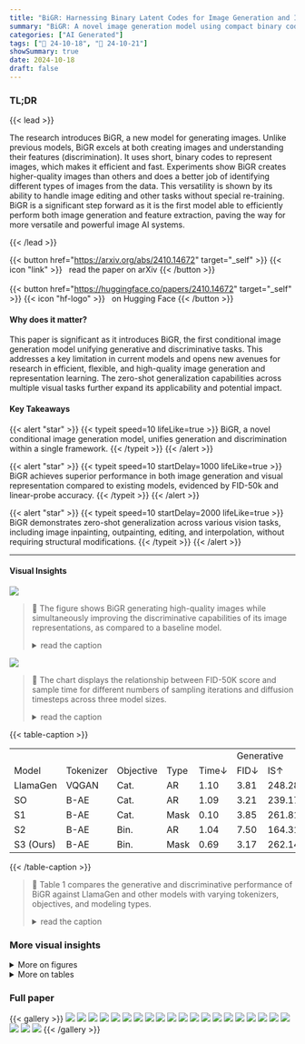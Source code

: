 ```yaml
---
title: "BiGR: Harnessing Binary Latent Codes for Image Generation and Improved Visual Representation Capabilities"
summary: "BiGR: A novel image generation model using compact binary codes, unifying generation and discrimination for superior performance and zero-shot generalization across various vision tasks."
categories: ["AI Generated"]
tags: ["🔖 24-10-18", "🤗 24-10-21"]
showSummary: true
date: 2024-10-18
draft: false
---
```


### TL;DR


{{< lead >}}

The research introduces BiGR, a new model for generating images.  Unlike previous models, BiGR excels at both creating images and understanding their features (discrimination).  It uses short, binary codes to represent images, which makes it efficient and fast.  Experiments show BiGR creates higher-quality images than others and does a better job of identifying different types of images from the data. This versatility is shown by its ability to handle image editing and other tasks without special re-training. BiGR is a significant step forward as it is the first model able to efficiently perform both image generation and feature extraction, paving the way for more versatile and powerful image AI systems.

{{< /lead >}}


{{< button href="https://arxiv.org/abs/2410.14672" target="_self" >}}
{{< icon "link" >}} &nbsp; read the paper on arXiv
{{< /button >}}
<br><br>
{{< button href="https://huggingface.co/papers/2410.14672" target="_self" >}}
{{< icon "hf-logo" >}} &nbsp; on Hugging Face
{{< /button >}}

#### Why does it matter?
This paper is significant as it introduces BiGR, the first conditional image generation model unifying generative and discriminative tasks.  This addresses a key limitation in current models and opens new avenues for research in efficient, flexible, and high-quality image generation and representation learning.  The zero-shot generalization capabilities across multiple visual tasks further expand its applicability and potential impact.
#### Key Takeaways

{{< alert "star" >}}
{{< typeit speed=10 lifeLike=true >}} BiGR, a novel conditional image generation model, unifies generation and discrimination within a single framework. {{< /typeit >}}
{{< /alert >}}

{{< alert "star" >}}
{{< typeit speed=10 startDelay=1000 lifeLike=true >}} BiGR achieves superior performance in both image generation and visual representation compared to existing models, evidenced by FID-50k and linear-probe accuracy. {{< /typeit >}}
{{< /alert >}}

{{< alert "star" >}}
{{< typeit speed=10 startDelay=2000 lifeLike=true >}} BiGR demonstrates zero-shot generalization across various vision tasks, including image inpainting, outpainting, editing, and interpolation, without requiring structural modifications. {{< /typeit >}}
{{< /alert >}}

------
#### Visual Insights



![](figures/figures_1_0.png)

> 🔼 The figure shows BiGR generating high-quality images while simultaneously improving the discriminative capabilities of its image representations, as compared to a baseline model.
> <details>
> <summary>read the caption</summary>
> Figure 1: BiGR generates high-quality images while improving the discriminative capabilities of the representations. Left: Generated 512×512 samples, 256x256 samples, and class-conditional editing samples. Right: BiGR vs. LlamaGen (Sun et al., 2024). We visualize image features from 100 classes in ImageNet-1K validation split using t-SNE (van der Maaten & Hinton, 2008), where the same color indicates the same class. Our model produces features with greater discriminative separability and enhances both generative and discriminative performance.
> </details>





![](charts/charts_8_0.png)

> 🔼 The chart displays the relationship between FID-50K score and sample time for different numbers of sampling iterations and diffusion timesteps across three model sizes.
> <details>
> <summary>read the caption</summary>
> Figure 3: Relationships between FID-50K and sample time across varying inference hyperparameters. We compare different numbers of sampling iterations (N) on the left and varying diffusion timesteps (T) on the right for three model sizes.
> </details>





{{< table-caption >}}
<br><table id='2' style='font-size:16px'><tr><td></td><td></td><td></td><td></td><td></td><td colspan="5">Generative</td><td colspan="2">Discriminative</td></tr><tr><td>Model</td><td>Tokenizer</td><td>Objective</td><td>Type</td><td>Time↓</td><td>FID↓</td><td>IS↑</td><td>sFID↓</td><td>Pre.↑</td><td>Rec.↑</td><td>ACC1</td><td>ACC5</td></tr><tr><td>LlamaGen</td><td>VQGAN</td><td>Cat.</td><td>AR</td><td>1.10</td><td>3.81</td><td>248.28</td><td>8.49</td><td>0.83</td><td>0.52</td><td>40.5</td><td>64.4</td></tr><tr><td>SO</td><td>B-AE</td><td>Cat.</td><td>AR</td><td>1.09</td><td>3.21</td><td>239.17</td><td>5.38</td><td>0.83</td><td>0.54</td><td>23.8</td><td>44.2</td></tr><tr><td>S1</td><td>B-AE</td><td>Cat.</td><td>Mask</td><td>0.10</td><td>3.85</td><td>261.81</td><td>6.10</td><td>0.85</td><td>0.47</td><td>61.1</td><td>83.2</td></tr><tr><td>S2</td><td>B-AE</td><td>Bin.</td><td>AR</td><td>1.04</td><td>7.50</td><td>164.31</td><td>6.56</td><td>0.85</td><td>0.41</td><td>45.2</td><td>69.3</td></tr><tr><td>S3 (Ours)</td><td>B-AE</td><td>Bin.</td><td>Mask</td><td>0.69</td><td>3.17</td><td>262.14</td><td>5.59</td><td>0.86</td><td>0.50</td><td>64.3</td><td>85.4</td></tr></table>{{< /table-caption >}}

> 🔼 Table 1 compares the generative and discriminative performance of BiGR against LlamaGen and other models with varying tokenizers, objectives, and modeling types.
> <details>
> <summary>read the caption</summary>
> Table 1: Uniformity comparison. We compare the generative and discriminative performance of our model against LlamaGen (Sun et al., 2024) and three other settings, varying by tokenizers, training objectives, and modeling types.
> </details>



### More visual insights

<details>
<summary>More on figures
</summary>


![](figures/figures_4_0.png)

> 🔼 Figure 2 is an overview of the BiGR model, illustrating its training process using binary codes, the generation process through iterative unmasking, and representation acquisition via average pooling.
> <details>
> <summary>read the caption</summary>
> Figure 2: Overview of BiGR. For simplicity, we display only 1 bit for each token, although each token actually consists of K bits in length. Left: We outline the training of BiGR. Starting with binary codes from binary tokenizers, we append a condition token and mask partial tokens. These tokens are projected into continuous embeddings and processed by the Llama backbone. The outputs undergo a Bernoulli denoising process in the binary transcoder to generate probabilities, penalized by the weighted binary cross-entropy loss (wBCE) at masked positions. Right: We illustrate the generation process (detailed in Sec. 3.3) and the representation acquisition via average pooling.
> </details>



![](figures/figures_9_0.png)

> 🔼 The figure visualizes BiGR's high-quality image generation capabilities and improved discriminative feature representation compared to LlamaGen, showcasing better class separability.
> <details>
> <summary>read the caption</summary>
> Figure 1: BiGR generates high-quality images while improving the discriminative capabilities of the representations. Left: Generated 512×512 samples, 256x256 samples, and class-conditional editing samples. Right: BiGR vs. LlamaGen (Sun et al., 2024). We visualize image features from 100 classes in ImageNet-1K validation split using t-SNE (van der Maaten & Hinton, 2008), where the same color indicates the same class. Our model produces features with greater discriminative separability and enhances both generative and discriminative performance.
> </details>



![](figures/figures_10_0.png)

> 🔼 Figure 6 shows examples of BiGR's zero-shot generalization capabilities across various vision tasks, including inpainting, outpainting, editing, interpolation and enrichment.
> <details>
> <summary>read the caption</summary>
> Figure 6: Zero-shot generalization. We present samples of inpainting, outpainting, editing, interpolation, and enrichment. The original image is marked with a purple border, with a pink box highlighting the masked region. Images without the purple borders are generated by our model.
> </details>



![](figures/figures_17_0.png)

> 🔼 Figure 1 visualizes BiGR's ability to generate high-quality images and improve discriminative capabilities by comparing generated images and t-SNE visualizations of image features.
> <details>
> <summary>read the caption</summary>
> Figure 1: BiGR generates high-quality images while improving the discriminative capabilities of the representations. Left: Generated 512×512 samples, 256x256 samples, and class-conditional editing samples. Right: BiGR vs. LlamaGen (Sun et al., 2024). We visualize image features from 100 classes in ImageNet-1K validation split using t-SNE (van der Maaten & Hinton, 2008), where the same color indicates the same class. Our model produces features with greater discriminative separability and enhances both generative and discriminative performance.
> </details>



![](figures/figures_18_0.png)

> 🔼 The figure shows BiGR generating high-quality images and improving image feature discriminative capabilities compared to a baseline model.
> <details>
> <summary>read the caption</summary>
> Figure 1: BiGR generates high-quality images while improving the discriminative capabilities of the representations. Left: Generated 512×512 samples, 256x256 samples, and class-conditional editing samples. Right: BiGR vs. LlamaGen (Sun et al., 2024). We visualize image features from 100 classes in ImageNet-1K validation split using t-SNE (van der Maaten & Hinton, 2008), where the same color indicates the same class. Our model produces features with greater discriminative separability and enhances both generative and discriminative performance.
> </details>



![](figures/figures_19_0.png)

> 🔼 The figure visualizes BiGR's image generation capabilities and improved visual representation by comparing generated images and feature discrimination with a baseline model.
> <details>
> <summary>read the caption</summary>
> Figure 1: BiGR generates high-quality images while improving the discriminative capabilities of the representations. Left: Generated 512×512 samples, 256x256 samples, and class-conditional editing samples. Right: BiGR vs. LlamaGen (Sun et al., 2024). We visualize image features from 100 classes in ImageNet-1K validation split using t-SNE (van der Maaten & Hinton, 2008), where the same color indicates the same class. Our model produces features with greater discriminative separability and enhances both generative and discriminative performance.
> </details>



![](figures/figures_20_0.png)

> 🔼 The figure visualizes BiGR's high-quality image generation and improved discriminative capabilities compared to LlamaGen, showcasing both generated samples and t-SNE visualizations of ImageNet-1K features.
> <details>
> <summary>read the caption</summary>
> Figure 1: BiGR generates high-quality images while improving the discriminative capabilities of the representations. Left: Generated 512×512 samples, 256x256 samples, and class-conditional editing samples. Right: BiGR vs. LlamaGen (Sun et al., 2024). We visualize image features from 100 classes in ImageNet-1K validation split using t-SNE (van der Maaten & Hinton, 2008), where the same color indicates the same class. Our model produces features with greater discriminative separability and enhances both generative and discriminative performance.
> </details>



![](figures/figures_21_0.png)

> 🔼 Figure 1 shows BiGR generating high-quality images and improving the discriminative capabilities of image representations by comparing generated samples and t-SNE visualizations of image features.
> <details>
> <summary>read the caption</summary>
> Figure 1: BiGR generates high-quality images while improving the discriminative capabilities of the representations. Left: Generated 512×512 samples, 256x256 samples, and class-conditional editing samples. Right: BiGR vs. LlamaGen (Sun et al., 2024). We visualize image features from 100 classes in ImageNet-1K validation split using t-SNE (van der Maaten & Hinton, 2008), where the same color indicates the same class. Our model produces features with greater discriminative separability and enhances both generative and discriminative performance.
> </details>



![](figures/figures_22_0.png)

> 🔼 Figure 1 shows BiGR generating high-quality images while simultaneously improving the discriminative capabilities of its image representations compared to a baseline model.
> <details>
> <summary>read the caption</summary>
> Figure 1: BiGR generates high-quality images while improving the discriminative capabilities of the representations. Left: Generated 512×512 samples, 256x256 samples, and class-conditional editing samples. Right: BiGR vs. LlamaGen (Sun et al., 2024). We visualize image features from 100 classes in ImageNet-1K validation split using t-SNE (van der Maaten & Hinton, 2008), where the same color indicates the same class. Our model produces features with greater discriminative separability and enhances both generative and discriminative performance.
> </details>



![](figures/figures_22_1.png)

> 🔼 The figure demonstrates BiGR's ability to generate high-quality images and improve the discriminative capabilities of visual representations compared to a baseline model.
> <details>
> <summary>read the caption</summary>
> Figure 1: BiGR generates high-quality images while improving the discriminative capabilities of the representations. Left: Generated 512×512 samples, 256x256 samples, and class-conditional editing samples. Right: BiGR vs. LlamaGen (Sun et al., 2024). We visualize image features from 100 classes in ImageNet-1K validation split using t-SNE (van der Maaten & Hinton, 2008), where the same color indicates the same class. Our model produces features with greater discriminative separability and enhances both generative and discriminative performance.
> </details>



![](figures/figures_23_0.png)

> 🔼 Figure 1 shows image samples generated by BiGR and compares its feature representations with LlamaGen, demonstrating BiGR's high-quality image generation and improved discriminative capabilities.
> <details>
> <summary>read the caption</summary>
> Figure 1: BiGR generates high-quality images while improving the discriminative capabilities of the representations. Left: Generated 512×512 samples, 256x256 samples, and class-conditional editing samples. Right: BiGR vs. LlamaGen (Sun et al., 2024). We visualize image features from 100 classes in ImageNet-1K validation split using t-SNE (van der Maaten & Hinton, 2008), where the same color indicates the same class. Our model produces features with greater discriminative separability and enhances both generative and discriminative performance.
> </details>



![](figures/figures_23_1.png)

> 🔼 The figure visualizes the high-quality images generated by BiGR and demonstrates its superior discriminative capabilities compared to the baseline model, LlamaGen, by showing a t-SNE plot of image features.
> <details>
> <summary>read the caption</summary>
> Figure 1: BiGR generates high-quality images while improving the discriminative capabilities of the representations. Left: Generated 512×512 samples, 256x256 samples, and class-conditional editing samples. Right: BiGR vs. LlamaGen (Sun et al., 2024). We visualize image features from 100 classes in ImageNet-1K validation split using t-SNE (van der Maaten & Hinton, 2008), where the same color indicates the same class. Our model produces features with greater discriminative separability and enhances both generative and discriminative performance.
> </details>



</details>




<details>
<summary>More on tables
</summary>


{{< table-caption >}}
<br><table id='5' style='font-size:14px'><tr><td></td><td colspan="5">Generative</td><td colspan="2">Discriminative</td></tr><tr><td>Binary objective</td><td>FID↓</td><td>IS↑</td><td>sFID↓</td><td>Pre.↑</td><td>Rec.↑</td><td>ACC1</td><td>ACC5</td></tr><tr><td colspan="8">w/o Bernoulli denoising</td></tr><tr><td>Direct BCE</td><td>5.84</td><td>212.34</td><td>9.89</td><td>0.78</td><td>0.52</td><td>63.3</td><td>84.8</td></tr><tr><td colspan="8">w/ Bernoulli denoising</td></tr><tr><td>Predict zo</td><td>4.39</td><td>274.26</td><td>9.07</td><td>0.87</td><td>0.44</td><td>62.0</td><td>83.9</td></tr><tr><td>Predict zi � z⌀ (Ours)</td><td>3.17</td><td>262.14</td><td>5.59</td><td>0.86</td><td>0.50</td><td>64.3</td><td>85.4</td></tr></table>{{< /table-caption >}}
> 🔼 {{ table.description }}
> <details>
> <summary>read the caption</summary>
> {{ table.caption }}
> </details>


> Table 2 compares the generative and discriminative performance of BiGR using different binary transcoder methods.


{{< table-caption >}}
<br><table id='6' style='font-size:14px'><tr><td>Type</td><td>Order</td><td>Time↓</td><td>FID↓</td><td>IS↑</td><td>sFID↓</td><td>Pre.↑</td><td>Rec.↑</td></tr><tr><td>AR</td><td>Raster</td><td>1.04</td><td>7.50</td><td>164.31</td><td>6.56</td><td>0.85</td><td>0.41</td></tr><tr><td>Mask</td><td>Raster</td><td>8.81</td><td>4.51</td><td>191.10</td><td>6.49</td><td>0.80</td><td>0.54</td></tr><tr><td>Mask</td><td>Rand.</td><td>0.69</td><td>7.12</td><td>174.11</td><td>11.85</td><td>0.76</td><td>0.55</td></tr><tr><td>Mask</td><td>Ours</td><td>0.69</td><td>3.17</td><td>262.14</td><td>5.59</td><td>0.86</td><td>0.50</td></tr></table>{{< /table-caption >}}
> 🔼 {{ table.description }}
> <details>
> <summary>read the caption</summary>
> {{ table.caption }}
> </details>


> The table compares the generative and discriminative performance of different sampling order strategies for the BiGR model.


{{< table-caption >}}
<br><table id='5' style='font-size:14px'><tr><td>Training</td><td>ACC1</td><td>ACC5</td></tr><tr><td>Cond.</td><td>67.5</td><td>87.5</td></tr><tr><td>Uncond.</td><td>68.3</td><td>88.4</td></tr></table>{{< /table-caption >}}
> 🔼 {{ table.description }}
> <details>
> <summary>read the caption</summary>
> {{ table.caption }}
> </details>


> Table 4 presents a comparison of the linear-probe top-1 accuracy on ImageNet-1k for conditional and unconditional training models.


{{< table-caption >}}
<br><table id='7' style='font-size:14px'><tr><td>Type</td><td>Model</td><td>#Params.</td><td>FID↓</td><td>IS↑</td><td>Type</td><td>Method</td><td>#Tokens</td><td>Params</td><td>ACC1↑</td></tr><tr><td rowspan="2">Diff.</td><td>DiT-L/2 (Peebles & Xie, 2023)</td><td>458M</td><td>5.02</td><td>167.2</td><td rowspan="7">Con.</td><td rowspan="7">MoCo (He et al., 2020) SimCLR (Chen et al., 2020b) SwAV (Caron et al., 2020) DINO (Caron et al., 2021) BYOL (Grill et al., 2020) CAE (Chen et al., 2024b) CMAE (Huang et al., 2023)</td><td>-</td><td>375M</td><td>68.6</td></tr><tr><td>DiT-XL/2</td><td>675M</td><td>2.27</td><td>278.2</td><td>-</td><td>375M</td><td>76.5</td></tr><tr><td>Mask</td><td>MaskGIT (Chang et al., 2022)</td><td>227M</td><td>6.18</td><td>182.1</td><td>-</td><td>93M</td><td>75.3 75.3</td></tr><tr><td rowspan="4">AR</td><td>VQGAN (Esser et al., 2021)</td><td>227M</td><td>18.65</td><td>80.4</td><td>-</td><td>85M</td><td></td></tr><tr><td>VQGAN</td><td>1.4B</td><td>15.78</td><td>74.3</td><td>-</td><td>375M</td><td>78.6 78.1</td></tr><tr><td>ViT-VQGAN (Yu et al., 2022a)</td><td>1.7B</td><td>4.17</td><td></td><td>-</td><td>304M</td><td></td></tr><tr><td></td><td></td><td></td><td>175.1</td><td>-</td><td>86M</td><td>73.9</td></tr><tr><td rowspan="5">VAR</td><td>RQTran. (Lee et al., 2022)</td><td>3.8B</td><td>7.55</td><td>134.0</td><td rowspan="4">MIM</td><td rowspan="4">iBOT (Zhou et al., 2022) BEiT (Bao et al., 2022) MAE (He et al., 2022) MAGE (Li et al., 2023a)</td><td>-</td><td>304M</td><td>81.0</td></tr><tr><td>VAR-d16 (Tian et al., 2024)</td><td>310M</td><td>3.30</td><td>274.4</td><td>16x16</td><td>307M</td><td>73.5</td></tr><tr><td>VAR-d20</td><td>600M</td><td>2.57</td><td>302.6</td><td>14x14</td><td>304M</td><td>75.8</td></tr><tr><td>VAR-d24</td><td>1.0B</td><td>2.09</td><td>312.9</td><td>16x16</td><td>328M</td><td>78.9</td></tr><tr><td>VAR-d30</td><td>2.0B</td><td>1.92</td><td>323.1</td><td rowspan="7">Gen.</td><td rowspan="4">BigBiGAN (Brock, 2018) iGPT-L (Chen et al., 2020a) iGPT-L ViT-VQGAN-B (Yu et al., 2022a) ViT-VQGAN-L</td><td>-</td><td>344M</td><td>61.3</td></tr><tr><td rowspan="3">MAR</td><td>MAR-B (Li et al., 2024)</td><td>208M</td><td>2.31</td><td>281.7</td><td>32x32</td><td>1.4B</td><td>60.3</td></tr><tr><td>MAR-L</td><td>479M</td><td>1.78</td><td>296.0</td><td>48x48</td><td>1.4B</td><td>65.2</td></tr><tr><td>MAR-H</td><td>943M</td><td>1.55</td><td>303.7</td><td>32x32 32x32</td><td>650M 1.7B</td><td>65.1 73.2</td></tr><tr><td rowspan="6">AR</td><td>LlamaGen-B (Sun et al., 2024)</td><td>111M</td><td>5.46</td><td>193.6</td><td>RCG (Li et al., 2023b)</td><td>16x16</td><td>304M</td><td>77.6</td></tr><tr><td>LlamaGen-L</td><td>343M</td><td>3.81</td><td>248.3</td><td>I-DAE (Chen et al., 2024c)</td><td></td><td></td><td></td></tr><tr><td>LlamaGen-XL</td><td>775M</td><td>3.39</td><td>227.1</td><td></td><td>-</td><td>304M</td><td>75.0</td></tr><tr><td>LlamaGen-XXL</td><td>1.4B</td><td>3.09</td><td>253.6</td><td rowspan="6">Cond. gen.</td><td rowspan="3">LlamaGen-L† (Sun et al., 2024) MAR-B† (Li et al., 2024) MAR-L†</td><td>16x16</td><td>343M</td><td>40.5</td></tr><tr><td></td><td></td><td></td><td></td><td>16x16</td><td>208M</td><td>57.9</td></tr><tr><td>LlamaGen-3B</td><td>3.1B</td><td>3.05</td><td>222.3</td><td>16x16</td><td>479M</td><td>59.1</td></tr><tr><td rowspan="3">Ours</td><td>BiGR-L-d24</td><td>336M</td><td>2.71</td><td>275.7</td><td>MAR-H†</td><td>16x16</td><td>943M</td><td>60.0</td></tr><tr><td>BiGR-XL-d24</td><td>799M</td><td>2.49</td><td>278.8</td><td>BiGR-L-d20 (Ours)</td><td>16x 16</td><td>336M</td><td>67.5</td></tr><tr><td>BiGR-XXL-d32</td><td>1.5B</td><td>2.36</td><td>277.2</td><td>BiGR-XL-d32 (Ours)</td><td>16x16</td><td>799M</td><td>69.8</td></tr></table>{{< /table-caption >}}
> 🔼 {{ table.description }}
> <details>
> <summary>read the caption</summary>
> {{ table.caption }}
> </details>


> Table 1 compares the generative and discriminative performance of BiGR against LlamaGen and other models with varying tokenizers, training objectives, and modeling types.


{{< table-caption >}}
<br><table id='4' style='font-size:14px'><tr><td colspan="2">BiGR-L</td><td colspan="2">BiGR-XL</td><td colspan="2">BiGR-XXL</td></tr><tr><td>Config</td><td>Value</td><td>Config</td><td>Value</td><td>Config</td><td>Value</td></tr><tr><td colspan="2">Architecture</td><td colspan="2">Architecture</td><td colspan="2">Architecture</td></tr><tr><td>Transformer layers</td><td>24</td><td>Transformer layers</td><td>36</td><td>Transformer layers</td><td>48</td></tr><tr><td>Transformer heads</td><td>16</td><td>Transformer heads</td><td>20</td><td>Transformer heads</td><td>24</td></tr><tr><td>Transformer dimensions</td><td>1024</td><td>Transformer dimensions</td><td>1280</td><td>Transformer dimensions</td><td>1536</td></tr><tr><td>MLP layers</td><td>3</td><td>MLP layers</td><td>6</td><td>MLP layers</td><td>8</td></tr><tr><td>MLP dimensions</td><td>1024</td><td>MLP dimensions</td><td>1280</td><td>MLP dimensions</td><td>1536</td></tr><tr><td colspan="2">Training</td><td colspan="2">Training</td><td colspan="2">Training</td></tr><tr><td>Batch size</td><td>1024</td><td>Batch size</td><td>512</td><td>Batch size</td><td>512</td></tr><tr><td>Epochs</td><td>400</td><td>Epochs</td><td>400</td><td>Epochs</td><td>400</td></tr><tr><td>Weight decay</td><td>2e-2</td><td>Weight decay</td><td>2e-2</td><td>Weight decay</td><td>2e-2</td></tr><tr><td>Learning rate</td><td>1e-4</td><td>Learning rate</td><td>1e-4</td><td>Learning rate</td><td>1e-4</td></tr><tr><td>Total diffusion timesteps</td><td>256</td><td>Total diffusion timesteps</td><td>256</td><td>Total diffusion timesteps</td><td>256</td></tr><tr><td colspan="2">Inference</td><td colspan="2">Inference</td><td colspan="2">Inference</td></tr><tr><td>CFG scale</td><td>2.5</td><td>CFG scale</td><td>2.5</td><td>CFG scale</td><td>2.5</td></tr><tr><td>Sampling iterations</td><td>20</td><td>Sampling iterations</td><td>25</td><td>Sampling iterations</td><td>25</td></tr><tr><td>Gumbel temperature</td><td>0.17</td><td>Gumbel temperature</td><td>0.25</td><td>Gumbel temperature</td><td>0.30</td></tr><tr><td>Diffusion timesteps</td><td>100</td><td>Diffusion timesteps</td><td>100</td><td>Diffusion timesteps</td><td>100</td></tr></table>{{< /table-caption >}}
> 🔼 {{ table.description }}
> <details>
> <summary>read the caption</summary>
> {{ table.caption }}
> </details>


> Table 7 shows the default configuration settings for the model architecture, training and inference of BiGR across different model sizes.


{{< table-caption >}}
<br><table id='7' style='font-size:18px'><tr><td>Determ.</td><td>FID↓</td><td>IS↑</td><td>sFID↓</td><td>Pre.↑</td><td>Rec.↑</td></tr><tr><td>V</td><td>3.19</td><td>239.79</td><td>6.25</td><td>0.84</td><td>0.52</td></tr><tr><td>X (Ours)</td><td>3.17</td><td>262.14</td><td>5.59</td><td>0.86</td><td>0.50</td></tr></table>{{< /table-caption >}}
> 🔼 {{ table.description }}
> <details>
> <summary>read the caption</summary>
> {{ table.caption }}
> </details>


> The table compares the performance of deterministic and non-deterministic sampling methods in terms of FID, IS, sFID, precision, and recall.


{{< table-caption >}}
<table id='2' style='font-size:14px'><tr><td>Type</td><td>Model</td><td>#Params.</td><td>FID↓</td><td>IS↑</td><td>Pre.↑</td><td>Rec.↑</td></tr><tr><td rowspan="3">GAN</td><td>BigGAN (Brock, 2018)</td><td>112M</td><td>6.95</td><td>224.5</td><td>0.89</td><td>0.38</td></tr><tr><td>GigaGAN (Kang et al., 2023)</td><td>569M</td><td>3.45</td><td>225.5</td><td>0.84</td><td>0.61</td></tr><tr><td>StyleGanXL (Sauer et al., 2022)</td><td>166M</td><td>2.30</td><td>265.1</td><td>0.78</td><td>0.53</td></tr><tr><td rowspan="3">Diffusion</td><td>LDM-4 (Rombach et al., 2022)</td><td>400M</td><td>3.60</td><td>247.7</td><td>-</td><td>-</td></tr><tr><td>DiT-L/2 (Peebles & Xie, 2023)</td><td>458M</td><td>5.02</td><td>167.2</td><td>0.75</td><td>0.57</td></tr><tr><td>DiT-XL/2</td><td>675M</td><td>2.27</td><td>278.2</td><td>0.83</td><td>0.57</td></tr><tr><td rowspan="2">Mask.</td><td>MaskGIT (Chang et al., 2022)</td><td>227M</td><td>6.18</td><td>182.1</td><td>0.8</td><td>0.51</td></tr><tr><td>MaskGIT-re</td><td>227M</td><td>4.02</td><td>355.6</td><td>-</td><td>-</td></tr><tr><td rowspan="7">AR</td><td>VQGAN (Esser et al., 2021)</td><td>227M</td><td>18.65</td><td>80.4</td><td>0.78</td><td>0.26</td></tr><tr><td>VQGAN</td><td>1.4B</td><td>15.78</td><td>74.3</td><td>-</td><td>-</td></tr><tr><td>VQGAN-re</td><td>1.4B</td><td>5.20</td><td>280.3</td><td>-</td><td>-</td></tr><tr><td>ViT-VQGAN (Yu et al., 2022a)</td><td>1.7B</td><td>4.17</td><td>175.1</td><td>-</td><td>-</td></tr><tr><td>ViT-VQGAN-re</td><td>1.7B</td><td>3.04</td><td>227.4</td><td>-</td><td>-</td></tr><tr><td>RQTran. (Lee et al., 2022)</td><td>3.8B</td><td>7.55</td><td>134.0</td><td>-</td><td>-</td></tr><tr><td>RQTran.-re</td><td>3.8B</td><td>3.80</td><td>323.7</td><td>-</td><td>-</td></tr><tr><td rowspan="4">VAR</td><td>VAR-d16 (Tian et al., 2024)</td><td>310M</td><td>3.30</td><td>274.4</td><td>0.84</td><td>0.51</td></tr><tr><td>VAR-d20</td><td>600M</td><td>2.57</td><td>302.6</td><td>0.83</td><td>0.56</td></tr><tr><td>VAR-d24</td><td>1.0B</td><td>2.09</td><td>312.9</td><td>0.82</td><td>0.59</td></tr><tr><td>VAR-d30</td><td>2.0B</td><td>1.92</td><td>323.1</td><td>0.82</td><td>0.59</td></tr><tr><td rowspan="3">MAR</td><td>MAR-B (Li et al., 2024)</td><td>208M</td><td>2.31</td><td>281.7</td><td>0.82</td><td>0.57</td></tr><tr><td>MAR-L</td><td>479M</td><td>1.78</td><td>296.0</td><td>0.81</td><td>0.60</td></tr><tr><td>MAR-H</td><td>943M</td><td>1.55</td><td>303.7</td><td>0.81</td><td>0.62</td></tr><tr><td rowspan="5">AR</td><td>LlamaGen-B (Sun et al., 2024)</td><td>111M</td><td>5.46</td><td>193.6</td><td>0.83</td><td>0.45</td></tr><tr><td>LlamaGen-L</td><td>343M</td><td>3.81</td><td>248.3</td><td>0.83</td><td>0.52</td></tr><tr><td>LlamaGen-XL</td><td>775M</td><td>3.39</td><td>227.1</td><td>0.81</td><td>0.54</td></tr><tr><td>LlamaGen-XXL</td><td>1.4B</td><td>3.09</td><td>253.6</td><td>0.83</td><td>0.53</td></tr><tr><td>LlamaGen-3B</td><td>3.1B</td><td>3.05</td><td>222.3</td><td>0.80</td><td>0.58</td></tr><tr><td rowspan="3">Ours</td><td>BiGR-L-d24</td><td>336M</td><td>2.71</td><td>275.7</td><td>0.84</td><td>0.53</td></tr><tr><td>BiGR-XL-d24</td><td>799M</td><td>2.49</td><td>278.8</td><td>0.84</td><td>0.55</td></tr><tr><td>BiGR-XXL-d24</td><td>1.5B</td><td>2.36</td><td>277.2</td><td>0.83</td><td>0.55</td></tr></table>{{< /table-caption >}}
> 🔼 {{ table.description }}
> <details>
> <summary>read the caption</summary>
> {{ table.caption }}
> </details>


> Table 9 compares the generative performance of BiGR against other state-of-the-art models on ImageNet-1K using FID, IS, precision, and recall metrics.


{{< table-caption >}}
<table id='2' style='font-size:14px'><tr><td></td><td>Method</td><td>#Tokens</td><td>Params</td><td>ACC1↑</td></tr><tr><td rowspan="8">methods Contrastive</td><td>CPC v2 (Henaff, 2020)</td><td>-</td><td>303M</td><td>71.5</td></tr><tr><td>MoCo (He et al., 2020)</td><td>-</td><td>375M</td><td>68.6</td></tr><tr><td>SimCLR (Chen et al., 2020b)</td><td></td><td>375M</td><td>76.5</td></tr><tr><td>SwAV (Caron et al., 2020)</td><td></td><td>93M</td><td>75.3</td></tr><tr><td>DINO (Caron et al., 2021)</td><td></td><td>85M</td><td>75.3</td></tr><tr><td>BYOL (Grill et al., 2020)</td><td>-</td><td>375M</td><td>78.6</td></tr><tr><td>CAE (Chen et al., 2024b)</td><td>-</td><td>304M</td><td>78.1</td></tr><tr><td>CMAE (Huang et al., 2023)</td><td>-</td><td>86M</td><td>73.9</td></tr><tr><td rowspan="4">MIM</td><td>iBOT (Zhou et al., 2022)</td><td>-</td><td>304M</td><td>81.0</td></tr><tr><td>BEiT (Bao et al., 2022)</td><td>16x16</td><td>307M</td><td>73.5</td></tr><tr><td>MAE (He et al., 2022)</td><td>14x14</td><td>304M</td><td>75.8</td></tr><tr><td>MAGE (Li et al., 2023a)</td><td>16x16</td><td>328M</td><td>78.9</td></tr><tr><td rowspan="9">methods Generative</td><td>BiGAN Donahue et al. (2017)</td><td>-</td><td>138M</td><td>31.0</td></tr><tr><td>BigBiGAN (Donahue & Simonyan, 2019)</td><td>-</td><td>86M</td><td>56.6</td></tr><tr><td>BigBiGAN</td><td>-</td><td>344M</td><td>61.3</td></tr><tr><td>iGPT-L (Chen et al., 2020a)</td><td>32x32</td><td>1.4B</td><td>60.3</td></tr><tr><td>iGPT-L</td><td>48x48</td><td>1.4B</td><td>65.2</td></tr><tr><td>ViT-VQGAN-B (Yu et al., 2022a)</td><td>32x32</td><td>650M</td><td>65.1</td></tr><tr><td>ViT-VQGAN-L</td><td>32x32</td><td>1.7B</td><td>73.2</td></tr><tr><td>RCG (Li et al., 2023b)</td><td>16x16</td><td>304M</td><td>77.6</td></tr><tr><td>I-DAE (Chen et al., 2024c)</td><td>-</td><td>304M</td><td>75.0</td></tr><tr><td rowspan="6">gen. Cond.</td><td>LlamaGen-L† (Sun et al., 2024)</td><td>16x16</td><td>343M</td><td>40.5</td></tr><tr><td>MAR-B† (Li et al., 2024)</td><td>16x16</td><td>208M</td><td>57.9</td></tr><tr><td>MAR-L+</td><td>16x16</td><td>479M</td><td>59.1</td></tr><tr><td>MAR-H†</td><td>16x16</td><td>943M</td><td>60.0</td></tr><tr><td>BiGR-L-d20 (Ours)</td><td>16x16</td><td>336M</td><td>67.5</td></tr><tr><td>BiGR-XL-d32 (Ours)</td><td>16x16</td><td>799M</td><td>69.8</td></tr></table>{{< /table-caption >}}
> 🔼 {{ table.description }}
> <details>
> <summary>read the caption</summary>
> {{ table.caption }}
> </details>


> Table 10 compares the linear probe top 1 accuracy on ImageNet-1k of various methods, categorized by contrastive methods, masked image modeling methods and conditional generative methods.


</details>


### Full paper

{{< gallery >}}
<img src="paper_images/1.png" class="grid-w50 md:grid-w33 xl:grid-w25" />
<img src="paper_images/2.png" class="grid-w50 md:grid-w33 xl:grid-w25" />
<img src="paper_images/3.png" class="grid-w50 md:grid-w33 xl:grid-w25" />
<img src="paper_images/4.png" class="grid-w50 md:grid-w33 xl:grid-w25" />
<img src="paper_images/5.png" class="grid-w50 md:grid-w33 xl:grid-w25" />
<img src="paper_images/6.png" class="grid-w50 md:grid-w33 xl:grid-w25" />
<img src="paper_images/7.png" class="grid-w50 md:grid-w33 xl:grid-w25" />
<img src="paper_images/8.png" class="grid-w50 md:grid-w33 xl:grid-w25" />
<img src="paper_images/9.png" class="grid-w50 md:grid-w33 xl:grid-w25" />
<img src="paper_images/10.png" class="grid-w50 md:grid-w33 xl:grid-w25" />
<img src="paper_images/11.png" class="grid-w50 md:grid-w33 xl:grid-w25" />
<img src="paper_images/12.png" class="grid-w50 md:grid-w33 xl:grid-w25" />
<img src="paper_images/13.png" class="grid-w50 md:grid-w33 xl:grid-w25" />
<img src="paper_images/14.png" class="grid-w50 md:grid-w33 xl:grid-w25" />
<img src="paper_images/15.png" class="grid-w50 md:grid-w33 xl:grid-w25" />
<img src="paper_images/16.png" class="grid-w50 md:grid-w33 xl:grid-w25" />
<img src="paper_images/17.png" class="grid-w50 md:grid-w33 xl:grid-w25" />
<img src="paper_images/18.png" class="grid-w50 md:grid-w33 xl:grid-w25" />
<img src="paper_images/19.png" class="grid-w50 md:grid-w33 xl:grid-w25" />
<img src="paper_images/20.png" class="grid-w50 md:grid-w33 xl:grid-w25" />
<img src="paper_images/21.png" class="grid-w50 md:grid-w33 xl:grid-w25" />
<img src="paper_images/22.png" class="grid-w50 md:grid-w33 xl:grid-w25" />
<img src="paper_images/23.png" class="grid-w50 md:grid-w33 xl:grid-w25" />
{{< /gallery >}}